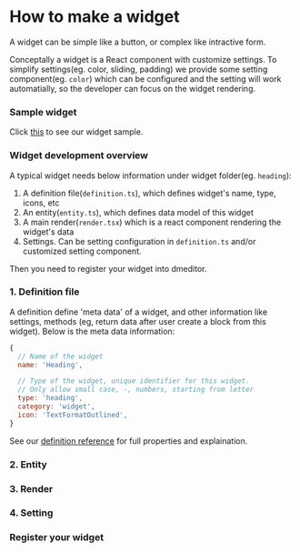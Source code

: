 How to make a widget
======

A widget can be simple like a button, or complex like intractive form. 

Conceptally a widget is a React component with customize settings. To simplify settings(eg. color, sliding, padding) we provide some setting component(eg. `color`) which can be configured and the setting will work automatially, so the developer can focus on the widget rendering.

### Sample widget
Click [this](./) to see our widget sample.

### Widget development overview

A typical widget needs below information under widget folder(eg. `heading`):

1. A definition file(`definition.ts`), which defines widget's name, type, icons, etc
2. An entity(`entity.ts`), which defines data model of this widget
3. A main render(`render.tsx`) which is a react component rendering the widget's data
4. Settings. Can be setting configuration in `definition.ts` and/or customized setting component.

Then you need to register your widget into dmeditor.

### 1. Definition file
A definition define 'meta data' of a widget, and other information like settings, methods (eg, return data after user create a block from this widget). Below is the meta data information:
```javascript
{
  // Name of the widget
  name: 'Heading',

  // Type of the widget, unique identifier for this widget.
  // Only allow small case, -, numbers, starting from letter
  type: 'heading', 
  category: 'widget',
  icon: 'TextFormatOutlined',
}
```
See our [definition reference](../reference/widget.md) for full properties and explaination.


### 2. Entity

### 3. Render


### 4. Setting


### Register your widget

